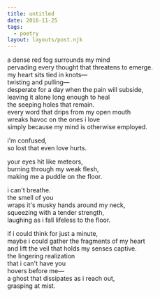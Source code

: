 ```yaml
---
title: untitled
date: 2016-11-25
tags:
  - poetry
layout: layouts/post.njk
---
```


a dense red fog surrounds my mind<br/>
pervading every thought that threatens to emerge.<br/>
my heart sits tied in knots&mdash;<br/>
twisting and pulling&mdash;<br/>
desperate for a day when the pain will subside,<br/>
leaving it alone long enough to heal<br/>
the seeping holes that remain.<br/>
every word that drips from my open mouth<br/>
wreaks havoc on the ones i love<br/>
simply because my mind is otherwise employed.

i'm confused,<br/>
so lost that even love hurts.

your eyes hit like meteors,<br/>
burning through my weak flesh,<br/>
making me a puddle on the floor.

i can't breathe.<br/>
the smell of you<br/>
wraps it's musky hands around my neck,<br/>
squeezing with a tender strength,<br/>
laughing as i fall lifeless to the floor.

if i could think for just a minute,<br/>
maybe i could gather the fragments of my heart<br/>
and lift the veil that holds my senses captive.<br/>
the lingering realization<br/>
that i can't have you<br/>
hovers before me&mdash;<br/>
a ghost that dissipates as i reach out,<br/>
grasping at mist.
